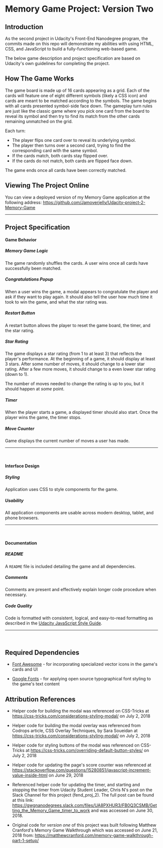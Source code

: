 # Memory Game Project: Version Two

## Introduction

As the second project in Udacity's Front-End Nanodegree program, the commits made on this repo will demonstrate my abilities with using HTML, CSS, and JavaScript to build a fully-functioning web-based game.

The below game description and project specification are based on Udacity's own guidelines for completing the project.

## How The Game Works

The game board is made up of 16 cards appearing as a grid. Each of the cards will feature one of eight different symbols (likely a CSS icon) and cards are meant to be matched according to the symbols. The game begins with all cards presented symbol-side face down. The gameplay turn rules are just like the classic game where you pick one card from the board to reveal its symbol and then try to find its match from the other cards remaining unmatched on the grid.

Each turn:

- The player flips one card over to reveal its underlying symbol.
- The player then turns over a second card, trying to find the corresponding card with the same symbol.
- If the cards match, both cards stay flipped over.
- If the cards do not match, both cards are flipped face down.

The game ends once all cards have been correctly matched.

## Viewing The Project Online

You can view a deployed version of my Memory Game application at the following address:
https://github.com/Jamoverjelly/Udacity-project-2-Memory-Game

<hr>

## Project Specification

#### Game Behavior

##### Memory Game Logic

The game randomly shuffles the cards. A user wins once all cards have successfully been matched.

##### Congratulations Popup

When a user wins the game, a modal appears to congratulate the player and ask if they want to play again. It should also tell the user how much time it took to win the game, and what the star rating was.

##### Restart Button

A restart button allows the player to reset the game board, the timer, and the star rating.

##### Star Rating

The game displays a star rating (from 1 to at least 3) that reflects the player's performance. At the beginning of a game, it should display at least 3 stars. After some number of moves, it should change to a lower star rating. After a few more moves, it should change to a even lower star rating (down to 1).

The number of moves needed to change the rating is up to you, but it should happen at _some_ point.

##### Timer

When the player starts a game, a displayed timer should also start. Once the player wins the game, the timer stops.

##### Move Counter

Game displays the current number of moves a user has made.

<hr>
<br>

#### Interface Design

##### Styling

Application uses CSS to style components for the game.

##### Usability

All application components are usable across modern desktop, tablet, and phone browsers.

<hr>
<br>

#### Documentation

##### README

A `README` file is included detailing the game and all dependencies.

##### Comments

Comments are present and effectively explain longer code procedure when necessary.

##### Code Quality

Code is formatted with consistent, logical, and easy-to-read formatting as described in the [Udacity JavaScript Style Guide](http://udacity.github.io/frontend-nanodegree-styleguide/javascript.html).

<hr>
<br>

## Required Dependencies

- [Font Awesome](https://fontawesome.com/) - for incorporating specialized vector icons in the game's cards and UI

- [Google Fonts](https://fonts.google.com/) - for applying open source typographical font styling to the game's text content

## Attribution References

- Helper code for building the modal was referenced on CSS-Tricks
  at https://css-tricks.com/considerations-styling-modal/
  on July 2, 2018

- Helper code for building the modal overlay was referenced from
  Codrops article, CSS Overlay Techniques, by Sara Soueidan
  at https://css-tricks.com/considerations-styling-modal/
  on July 2, 2018

- Helper code for styling buttons of the modal was referenced on CSS-Tricks
  at https://css-tricks.com/overriding-default-button-styles/
  on July 2, 2018

- Helper code for updating the page's score counter was referenced at
  https://stackoverflow.com/questions/15280851/javascript-increment-value-inside-html
  on June 29, 2018

- Referenced helper code for updating the timer, and
  starting and stopping the timer from Udacity Student Leader,
  Chris N's post on the Slack Channel for this project (fend_proj_2).
  The full post can be found at this link:
  https://gwgnanodegrees.slack.com/files/UA8PXHUR3/FB0Q3CSMB/Getting_the_Memory_Game_timer_to_work
  and was accessed on June 30, 2018.

- Original code for _version one_ of this project was built following
  Matthew Cranford's Memory Game Walkthrough which was accessed on June 21, 2018
  from: https://matthewcranford.com/memory-game-walkthrough-part-1-setup/
